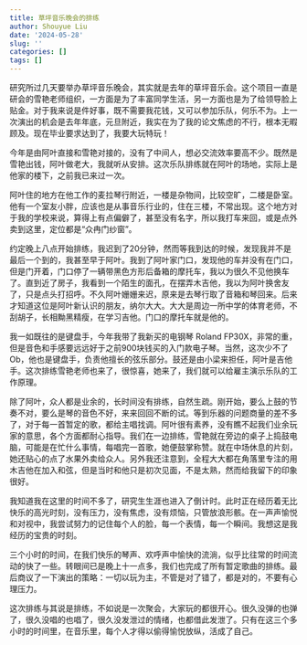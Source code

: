 ```yaml
---
title: 草坪音乐晚会的排练
author: Shouyue Liu
date: '2024-05-28'
slug: ''
categories: []
tags: []
---
```


研究所过几天要举办草坪音乐晚会，其实就是去年的草坪音乐会。这个项目一直是研会的雪艳老师组织，一方面是为了丰富同学生活，另一方面也是为了给领导脸上贴金。对于我来说是件好事，既不需要我花钱，又可以参加乐队，何乐不为。上一次演出的机会是去年年底，元旦附近，我实在为了我的论文焦虑的不行，根本无暇顾及。现在毕业要求达到了，我要大玩特玩！

今年是由阿叶直接和雪艳对接的，没有了中间人，想必交流效率要高不少。既然是雪艳出钱，阿叶做老大，我就听从安排。这次乐队排练就在阿叶的场地，实际上是他家的楼下，之前我已来过一次。

阿叶住的地方在他工作的麦拉琴行附近，一楼是杂物间，比较空旷，二楼是卧室。他有一个室友小胖，应该也是从事音乐行业的，住在三楼，不常出现。这个地方对于我的学校来说，算得上有点偏僻了，甚至没有名字，所以我打车来回，或是点外卖到这里，定位都是“众冉门纱窗”。

约定晚上八点开始排练，我迟到了20分钟，然而等我到达的时候，发现我并不是最后一个到的，我甚至早于阿叶。我到了阿叶家门口，发现他的车并没有在门口，但是门开着，门口停了一辆带黑色方形后备箱的摩托车，我以为很久不见他换车了。直到近了房子，我看到一个陌生的面孔，在摆弄木吉他，我以为阿叶换舍友了，只是点头打招呼。不久阿叶姗姗来迟，原来是去琴行取了音箱和琴回来。后来才知道这位是阿叶新认识的朋友，纳尔大大。大大是周边一所中学的体育老师，不刮胡子，长相黝黑精瘦，在学习吉他。门口的摩托车就是他的。

我一如既往的是键盘手，今年我带了我新买的电钢琴 Roland FP30X，非常的重，但是音色和手感要远远好于之前900块钱买的入门款电子琴。当然，这次少不了Ob，他也是键盘手，负责他擅长的弦乐部分。鼓还是由小梁来担任，阿叶是吉他手。这次排练雪艳老师也来了，很惊喜，她来了，我们就可以给雇主演示乐队的工作原理。

除了阿叶，众人都是业余的，长时间没有排练，自然生疏。刚开始，要么上鼓的节奏不对，要么是琴的音色不好，来来回回不断的试。等到乐器的问题商量的差不多了，对于每一首暂定的歌，都给主唱找调。阿叶很有素养，没有瞧不起我们业余玩家的意思，各个方面都耐心指导。我们在一边排练，雪艳就在旁边的桌子上捣鼓电脑，可能是在忙什么事情，每唱完一首歌，她便鼓掌称赞。就在中场休息的片刻，她还贴心的点了水果外卖给众人。另外我还注意到，全程大大都在角落里专注的用木吉他在加入和弦，但是当时和他只是初次见面，不是太熟，然而给我留下的印象很好。

我知道我在这里的时间不多了，研究生生涯也进入了倒计时。此时正在经历着无比快乐的高光时刻，没有压力，没有焦虑，没有烦恼，只管放浪形骸。在一声声愉悦和对视中，我尝试努力的记住每个人的脸，每一个表情，每一个瞬间。我想这是我经历的宝贵的时刻。

三个小时的时间，在我们快乐的琴声、欢呼声中愉快的流淌，似乎比往常的时间流动的快了一些。转眼间已是晚上十一点多，我们也完成了所有暂定歌曲的排练。最后商议了一下演出的策略：一切以玩为主，不管是对了错了，都是对的，不要有心理压力。

这次排练与其说是排练，不如说是一次聚会，大家玩的都很开心。很久没弹的也弹了，很久没唱的也唱了，很久没发泄过的情绪，也都借此发泄了。只有在这三个多小时的时间里，在音乐里，每个人才得以偷得愉悦放纵，活成了自己。
